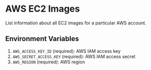 # AWS EC2 Images

List information about all EC2 images for a particular AWS account.

## Environment Variables

1. `AWS_ACCESS_KEY_ID` (required): AWS IAM access key
2. `AWS_SECRET_ACCESS_KEY` (required): AWS IAM access secret
3. `AWS_REGION` (required): AWS region
